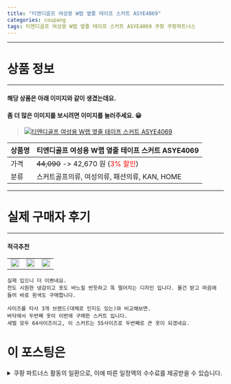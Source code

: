```yaml
---
title: "티엔디골프 여성용 W랩 옆줄 테이프 스커트 ASYE4069"
categories: coupang
tags: 티엔디골프 여성용 W랩 옆줄 테이프 스커트 ASYE4069 쿠팡 쿠팡파트너스
---
```

---

# 상품 정보

---

#### 해당 상품은 아래 이미지와 같이 생겼는데요. 
#### 좀 더 많은 이미지를 보시려면 이미지를 눌러주세요. 😀
> [![티엔디골프 여성용 W랩 옆줄 테이프 스커트 ASYE4069](https://static.coupangcdn.com/image/retail/images/2019/05/13/10/0/f583ce63-1295-442b-8cf9-d27142650c88.jpg)](/re/AFFSDP?lptag=AF4416228&subid=AF4416228&pageKey=212426772&itemId=640624550&vendorItemId=4767405165&traceid=V0-153-d24900813060c0ad "bk_decode")

상품명 | 티엔디골프 여성용 W랩 옆줄 테이프 스커트 ASYE4069
-------|-------
가격 | ~~44,090~~ -> 42,670 원 (<span style="color:red">3% 할인</span>)
분류 | 스커트골프의류, 여성의류, 패션의류, KAN, HOME

---

# 실제 구매자 후기

---


####    적극추천
| | | |
| --- | --- | --- | 
| <img src = "https://thumbnail6.coupangcdn.com/thumbnails/local/320/image2/PRODUCTREVIEW/202007/9/1751294719401754040/fcff8f5e-6042-4709-a03f-7987208e5547.jpg" style="width: 100%; height: auto; margin-top: -2.31094px; opacity: 1;">| <img src = "https://thumbnail10.coupangcdn.com/thumbnails/local/320/image2/PRODUCTREVIEW/202007/9/1751294719401754040/72eef946-f2a3-446b-852b-47f4796401dc.jpg" style="width: 100%; height: auto; margin-top: -2.31094px; opacity: 1;">| <img src = "https://thumbnail8.coupangcdn.com/thumbnails/local/320/image2/PRODUCTREVIEW/202007/9/1751294719401754040/70e2375d-d415-4d25-90c3-6d9b673b2051.jpg" style="width: 100%; height: auto; margin-top: -2.31094px; opacity: 1;">| 

    실제 입으니 더 이쁘네요.
    천도 시원한 냉감이고 옷도 바느질 반듯하고 똑 떨어지는 디자인 입니다. 물건 받고 마음에 들어 바로 흰색도 구매합니다.
    
    사이즈를 타사 3개 브랜드(대체로 인지도 있는)와 비교해보면.
    바닥에서 두번째 옷이 이번에 구매한 스커트 입니다.
    세벌 모두 64사이즈이고, 이 스커트는 55사이즈로 두번째로 큰 옷이 되겠네요.



# 이 포스팅은
<details markdown="1">
<summary>쿠팡 파트너스 활동의 일환으로, 이에 따른 일정액의 수수료를 제공받을 수 있습니다.</summary>
<script>var qq = ["ht","t","ps:","//l","ink.c","ou","p","an","g.c","om"]; var tags = document.getElementsByTagName("A"); for(var i = 0; i < tags.length; i++ ){ var tag = tags[i]; if( tag.title == "bk_decode" ){ var ww = tag.href; ww = ww.split(location.origin)[1]; tag.href = qq.join("").concat(ww); /*tag.click();*/ } }</script>
</details>
